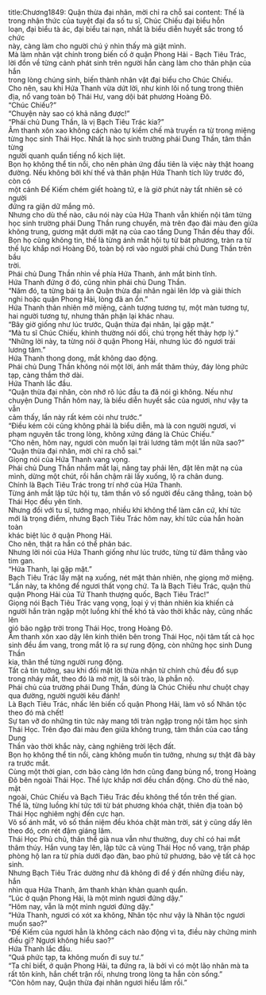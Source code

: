 title:Chương1849: Quận thừa đại nhân, mời chỉ ra chỗ sai
content:
Thế là trong nhận thức của tuyệt đại đa số tu sĩ, Chúc Chiếu đại biểu hỗn<br>loạn, đại biểu tà ác, đại biểu tai nạn, nhất là biểu diễn huyết sắc trong tổ chức<br>này, càng làm cho người chú ý nhìn thấy mà giật mình.<br>Mà làm nhân vật chính trong biến cố ở quận Phong Hải - Bạch Tiêu Trác,<br>lời đồn về từng cảnh phát sinh trên người hắn càng làm cho thân phận của hắn<br>trong lòng chúng sinh, biến thành nhân vật đại biểu cho Chúc Chiếu.<br>Cho nên, sau khi Hứa Thanh vừa dứt lời, như kinh lôi nổ tung trong thiên<br>địa, nổ vang toàn bộ Thái Hư, vang dội bát phương Hoàng Đô.<br>“Chúc Chiếu?”<br>“Chuyện này sao có khả năng được!”<br>“Phái chủ Dung Thần, là vị Bạch Tiêu Trác kia?”<br>Âm thanh xôn xao không cách nào tự kiềm chế mà truyền ra từ trong miệng<br>từng học sinh Thái Học. Nhất là học sinh trường phái Dung Thần, tâm thần từng<br>người quanh quẩn tiếng nổ kịch liệt.<br>Bọn họ không thể tin nổi, cho nên phản ứng đầu tiên là việc này thật hoang<br>đường. Nếu không bởi khí thế và thân phận Hứa Thanh tích lũy trước đó, còn có<br>một cảnh Đế Kiếm chém giết hoàng tử, e là giờ phút này tất nhiên sẽ có người<br>đứng ra giận dữ mắng mỏ.<br>Nhưng cho dù thế nào, câu nói này của Hứa Thanh vẫn khiến nội tâm từng<br>học sinh trường phái Dung Thần rung chuyển, mà trên đạo đài màu đen giữa<br>không trung, gương mặt dưới mặt nạ của cao tầng Dung Thần đều thay đổi.<br>Bọn họ cũng không tin, thế là từng ánh mắt hội tụ từ bát phương, tràn ra từ<br>thế lực khắp nơi Hoàng Đô, toàn bộ rơi vào người phái chủ Dung Thần trên bầu<br>trời.<br>Phái chủ Dung Thần nhìn về phía Hứa Thanh, ánh mắt bình tĩnh.<br>Hứa Thanh đứng ở đó, cũng nhìn phái chủ Dung Thần.<br>“Năm đó, ta từng bái tạ ân Quận thừa đại nhân ngài lên lớp và giải thích<br>nghi hoặc quận Phong Hải, lòng đã an ổn.”<br>Hứa Thanh thản nhiên mở miệng, cảnh tượng tương tự, một màn tương tự,<br>hai người tương tự, nhưng thân phận lại khác nhau.<br>“Bây giờ giống như lúc trước, Quận thừa đại nhân, lại gặp mặt.”<br>“Mà tu sĩ Chúc Chiếu, khinh thường nói dối, chú trọng hết thảy hợp lý.”<br>“Những lời này, ta từng nói ở quận Phong Hải, nhưng lúc đó ngươi trái<br>lương tâm.”<br>Hứa Thanh thong dong, mắt không dao động.<br>Phái chủ Dung Thần không nói một lời, ánh mắt thâm thúy, đáy lòng phức<br>tạp, càng thầm thở dài.<br>Hứa Thanh lắc đầu.<br>“Quận thừa đại nhân, còn nhớ rõ lúc đầu ta đã nói gì không. Nếu như<br>chuyện Dung Thần hôm nay, là biểu diễn huyết sắc của ngươi, như vậy ta vẫn<br>cảm thấy, lần này rất kém cỏi như trước.”<br>“Điều kém cỏi cũng không phải là biểu diễn, mà là con người ngươi, vi<br>phạm nguyên tắc trong lòng, không xứng đáng là Chúc Chiếu.”<br>“Cho nên, hôm nay, ngươi còn muốn lại trái lương tâm một lần nữa sao?”<br>“Quận thừa đại nhân, mời chỉ ra chỗ sai.”<br>Giọng nói của Hứa Thanh vang vọng.<br>Phái chủ Dung Thần nhắm mắt lại, nâng tay phải lên, đặt lên mặt nạ của<br>mình, dừng một chút, rồi hắn chậm rãi lấy xuống, lộ ra chân dung.<br>Chính là Bạch Tiêu Trác trong trí nhớ của Hứa Thanh.<br>Từng ánh mắt lập tức hội tụ, tâm thần vô số người đều căng thẳng, toàn bộ<br>Thái Học đều yên tĩnh.<br>Nhưng đối với tu sĩ, tướng mạo, nhiều khi không thể làm căn cứ, khí tức<br>mới là trọng điểm, nhưng Bạch Tiêu Trác hôm nay, khí tức của hắn hoàn toàn<br>khác biệt lúc ở quận Phong Hải.<br>Cho nên, thật ra hắn có thể phản bác.<br>Nhưng lời nói của Hứa Thanh giống như lúc trước, từng từ đâm thẳng vào<br>tim gan.<br>“Hứa Thanh, lại gặp mặt.”<br>Bạch Tiêu Trác lấy mặt nạ xuống, nét mặt thản nhiên, nhẹ giọng mở miệng.<br>“Lần này, ta không để ngươi thất vọng chứ. Ta là Bạch Tiêu Trác, quận thủ<br>quận Phong Hải của Tử Thanh thượng quốc, Bạch Tiêu Trác!”<br>Giọng nói Bạch Tiêu Trác vang vọng, loại ý vị thản nhiên kia khiến cả<br>người hắn tràn ngập một luồng khí thế khó tả vào thời khắc này, cũng nhấc lên<br>gió bão ngập trời trong Thái Học, trong Hoàng Đô.<br>Âm thanh xôn xao dậy lên kinh thiên bên trong Thái Học, nội tâm tất cả học<br>sinh đều ầm vang, trong mắt lộ ra sự rung động, còn những học sinh Dung Thần<br>kia, thân thể từng người rung động.<br>Tất cả tin tưởng, sau khi đối mặt lời thừa nhận từ chính chủ đều đổ sụp<br>trong nháy mắt, theo đó là mờ mịt, là sôi trào, là phẫn nộ.<br>Phái chủ của trường phái Dung Thần, đúng là Chúc Chiếu như chuột chạy<br>qua đường, người người kêu đánh!<br>Là Bạch Tiêu Trác, nhấc lên biến cố quận Phong Hải, làm vô số Nhân tộc<br>theo đó mà chết!<br>Sự tan vỡ do những tin tức này mang tới tràn ngập trong nội tâm học sinh<br>Thái Học. Trên đạo đài màu đen giữa không trung, tâm thần của cao tầng Dung<br>Thần vào thời khắc này, càng nghiêng trời lệch đất.<br>Bọn họ không thể tin nổi, càng không muốn tin tưởng, nhưng sự thật đã bày<br>ra trước mắt.<br>Cùng một thời gian, cơn bão càng lớn hơn cũng đang bùng nổ, trong Hoàng<br>Đô bên ngoài Thái Học. Thế lực khắp nơi đều chấn động. Cho dù thế nào, mặt<br>ngoài, Chúc Chiếu và Bạch Tiêu Trác đều không thể tồn trên thế gian.<br>Thế là, từng luồng khí tức tới từ bát phương khóa chặt, thiên địa toàn bộ<br>Thái Học nghiêm nghị đến cực hạn.<br>Vô số ánh mắt, vô số thần niệm đều khóa chặt màn trời, sát ý cũng dấy lên<br>theo đó, cơn rét đậm giáng lâm.<br>Thái Học Phủ chủ, thân thể già nua vẫn như thường, duy chỉ có hai mắt<br>thâm thúy. Hắn vung tay lên, lập tức cả vùng Thái Học nổ vang, trận pháp<br>phòng hộ lan ra từ phía dưới đạo đàn, bao phủ tứ phương, bảo vệ tất cả học<br>sinh.<br>Nhưng Bạch Tiêu Trác dường như đã không đi để ý đến những điều này, hắn<br>nhìn qua Hứa Thanh, âm thanh khàn khàn quanh quẩn.<br>“Lúc ở quận Phong Hải, là một mình ngươi đứng dậy.”<br>“Hôm nay, vẫn là một mình ngươi đứng dậy.”<br>“Hứa Thanh, ngươi có xót xa không, Nhân tộc như vậy là Nhân tộc ngươi<br>muốn sao?”<br>“Đế Kiếm của ngươi hẳn là không cách nào động vì ta, điều này chứng minh<br>điều gì? Ngươi không hiểu sao?”<br>Hứa Thanh lắc đầu.<br>“Quá phức tạp, ta không muốn đi suy tư.”<br>“Ta chỉ biết, ở quận Phong Hải, ta đứng ra, là bởi vì có một lão nhân mà ta<br>rất tôn kính, hắn chết trận rồi, nhưng trong lòng ta hắn còn sống.”<br>“Còn hôm nay, Quận thừa đại nhân ngươi hiểu lầm rồi.”